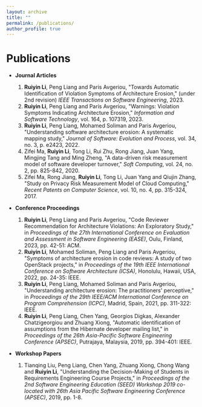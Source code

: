 ```yaml
---
layout: archive
title: ""
permalink: /publications/
author_profile: true
---
```


<!-- {% if author.googlescholar %}
  You can also find my articles on <u><a href="{{author.googlescholar}}">my Google Scholar profile</a>.</u>
{% endif %}

{% include base_path %}

{% for post in site.publications reversed %}
  {% include archive-single.html %}
{% endfor %} -->

Publications
======
- **Journal Articles**
  1. **Ruiyin Li**, Peng Liang and Paris Avgeriou, "Towards Automatic Identification of Violation Symptoms of Architecture Erosion," (under 2nd revision) *IEEE Transactions on Software Engineering*, 2023.
  2. **Ruiyin Li**, Peng Liang and Paris Avgeriou, "Warnings: Violation Symptoms Indicating Architecture Erosion," *Information and Software Technology*, vol. 164, p. 107319, 2023.
  3. **Ruiyin Li**, Peng Liang, Mohamed Soliman and Paris Avgeriou, "Understanding software architecture erosion: A systematic mapping study," *Journal of Software: Evolution and Process*, vol. 34, no. 3, p. e2423, 2022.
  4. Zifei Ma, **Ruiyin Li**, Tong Li, Rui Zhu, Rong Jiang, Juan Yang, Mingjing Tang and Ming Zheng, "A data-driven risk measurement model of software developer turnover," *Soft Computing*, vol. 24, no. 2, pp. 825-842, 2020.
  5. Zifei Ma, Rong Jiang, **Ruiyin Li**, Tong Li, Juan Yang and Qiujin Zhang, "Study on Privacy Risk Measurement Model of Cloud Computing," *Recent Patents on Computer Science*, vol. 10, no. 4, pp. 315-324, 2017.


- **Conference Proceedings**
  1. **Ruiyin Li**, Peng Liang and Paris Avgeriou, "Code Reviewer Recommendation for Architecture Violations: An Exploratory Study," in *Proceedings of the 27th International Conference on Evaluation and Assessment in Software Engineering (EASE)*, Oulu, Finland, 2023, pp. 42-51: ACM.
  2. **Ruiyin Li**, Mohamed Soliman, Peng Liang and Paris Avgeriou, "Symptoms of architecture erosion in code reviews: A study of two OpenStack projects," in *Proceedings of the 19th IEEE International Conference on Software Architecture (ICSA)*, Honolulu, Hawaii, USA, 2022, pp. 24-35: IEEE.
  3. **Ruiyin Li**, Peng Liang, Mohamed Soliman and Paris Avgeriou, "Understanding architecture erosion: The practitioners' perceptive," in *Proceedings of the 29th IEEE/ACM International Conference on Program Comprehension (ICPC)*, Madrid, Spain, 2021, pp. 311-322: IEEE.
  4. **Ruiyin Li**, Peng Liang, Chen Yang, Georgios Digkas, Alexander Chatzigeorgiou and Zhuang Xiong, "Automatic identification of assumptions from the Hibernate developer mailing list," in *Proceedings of the 26th Asia-Pacific Software Engineering Conference (APSEC)*, Putrajaya, Malaysia, 2019, pp. 394-401: IEEE.

- **Workshop Papers**
  1. Tianqing Liu, Peng Liang, Chen Yang, Zhuang Xiong, Chong Wang and **Ruiyin Li**, "Understanding the Decision-Making of Students in Requirements Engineering Course Projects," in *Proceedings of the 2nd Software Engineering Education (SEED) Workshop 2019 co-located with 26th Asia Pacific Software Engineering Conference (APSEC)*, 2019, pp. 1-8.

